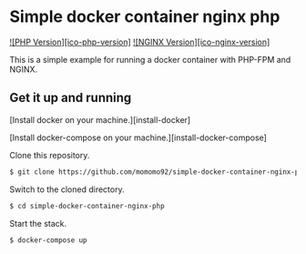 # Simple docker container nginx php

[![PHP Version][ico-php-version]](https://hub.docker.com/_/php)
[![NGINX Version][ico-nginx-version]](https://hub.docker.com/_/nginx)

This is a simple example for running a docker container with PHP-FPM and NGINX.

## Get it up and running

[Install docker on your machine.][install-docker]

[Install docker-compose on your machine.][install-docker-compose]

Clone this repository.

``` bash
$ git clone https://github.com/momomo92/simple-docker-container-nginx-php.git
```

Switch to the cloned directory.

``` bash
$ cd simple-docker-container-nginx-php
```

Start the stack.

``` bash
$ docker-compose up